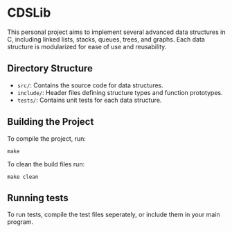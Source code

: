# CDSLib

This personal project aims to implement several advanced data structures in C, including linked lists, stacks, queues, trees, and graphs. Each data structure is modularized for ease of use and reusability.

## Directory Structure

- `src/`: Contains the source code for data structures.
- `include/`: Header files defining structure types and function prototypes.
- `tests/`: Contains unit tests for each data structure.

## Building the Project

To compile the project, run:
```
make
```

To clean the build files run:
```
make clean
```

## Running tests

To run tests, compile the test files seperately, or include them in your main program.